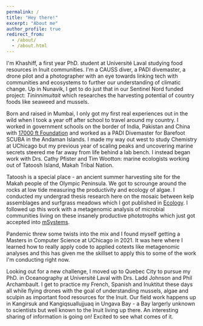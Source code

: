 ```yaml
---
permalink: /
title: "Hey there!"
excerpt: "About me"
author_profile: true
redirect_from: 
  - /about/
  - /about.html
---
```


I'm Khashiff, a first year PhD. student at Université Laval studying food resources in Inuit communities. I'm a CAUSS diver, a PADI divemaster, a drone pilot and a photographer with an eye towards linking tech with communities and ecosystems to further our understanding of climatic change. Up in Nunavik, I get to do just that in our Sentinel Nord funded project: <i> Tininnimuitait</i> which researches the harvesting potential of country foods like seaweed and mussels.

Born and raised in Mumbai, I only got my first real experiences out in the wild when I took a year off after school to travel around my country. I worked in government schools on the border of India, Pakistan and China with <a href="http://17000ft.org/">17000 ft Foundation</a> and worked as a PADI Divemaster for Barefoot SCUBA in the Andaman Islands. I made my way out west to study Chemistry at UChicago but my previous year of scaling peaks and uncovering marine secrets steered me far away from life behind a lab bench. I instead began work with Drs. Cathy Pfister and Tim Wootton: marine ecologists working out of Tatoosh Island, Makah Tribal Nation. 

Tatoosh is a special place - an ancient summer harvesting site for the Makah people of the Olympic Peninsula. We got to scrounge around the rocks at low tide measuring the productivity and ecology of algae. I conducted my undergrad thesis research here on the mosaic between kelp assemblages and surfgrass meadows which I got published in <a href="https://kkmiranda.github.io/publication/2021-06-24-Ecology-Paper">Ecology</a>. I followed up this work with a metagenomic analysis of microbial communities living on these insanely productive phototrophs which just got accepted into <a href="https://kkmiranda.github.io/publication/2022-01-10-coastal-microbes">mSystems</a>.

Pandemic threw some twists into the mix and I found myself getting a Masters in Computer Science at UChicago in 2021. It was here where I learned how to really apply code to applied cotexts like metagenomic analyses and this has given me the skillset to apply this to some of the work I'm conducting right now. 

Looking out for a new challenge, I moved up to Quebec City to pursue my PhD. in Oceanography at Université Laval with Drs. Ladd Johnson and Phil Archambault. I get to practice my French, Spanish and Inuktitut these days all while flying drones with the goal of understanding mussels, algae and sculpin as important food resources for the Inuit. Our field work happens up in Kangirsuk and Kangiqsuallujjuaq in Ungava Bay - a Bay largerly unknown to scientists but well known to the Inuit living up there. An interesting sharing of information is going on! Excited to see what comes of it. 